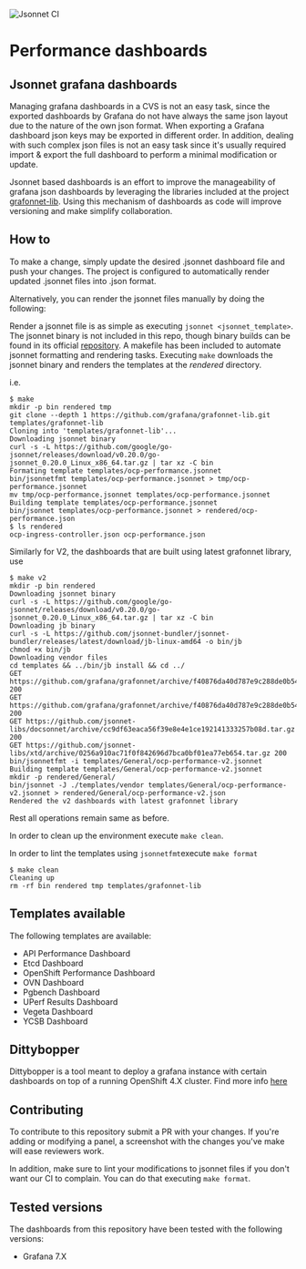 ![Jsonnet CI](https://github.com/cloud-bulldozer/performance-dashboards/workflows/Jsonnet%20CI/badge.svg?branch=master)
# Performance dashboards 

## Jsonnet grafana dashboards

Managing grafana dashboards in a CVS is not an easy task, since the exported dashboards by Grafana do not have always the same json layout due to the nature of the own json format. 
When exporting a Grafana dashboard json keys may be exported in different order. In addition, dealing with such complex json files is not an easy task since it's usually required import & export the full dashboard to perform a minimal modification or update.

Jsonnet based dashboards is an effort to improve the manageability of grafana json dashboards by leveraging the libraries included at the project [grafonnet-lib](https://github.com/grafana/grafonnet-lib). Using this mechanism of dashboards as code will improve versioning and make simplify collaboration.

## How to

To make a change, simply update the desired .jsonnet dashboard file and push your changes. The project is configured to automatically render updated .jsonnet files into .json format.

Alternatively, you can render the jsonnet files manually by doing the following: 

Render a jsonnet file is as simple as executing `jsonnet <jsonnet_template>`. The jsonnet binary is not included in this repo, though binary builds can be found in its official [repository](https://github.com/google/jsonnet/releases).
A makefile has been included to automate jsonnet formatting and rendering tasks. Executing `make` downloads the jsonnet binary and renders the templates at the *rendered* directory.

i.e.

```
$ make
mkdir -p bin rendered tmp
git clone --depth 1 https://github.com/grafana/grafonnet-lib.git templates/grafonnet-lib
Cloning into 'templates/grafonnet-lib'...
Downloading jsonnet binary
curl -s -L https://github.com/google/go-jsonnet/releases/download/v0.20.0/go-jsonnet_0.20.0_Linux_x86_64.tar.gz | tar xz -C bin
Formating template templates/ocp-performance.jsonnet
bin/jsonnetfmt templates/ocp-performance.jsonnet > tmp/ocp-performance.jsonnet
mv tmp/ocp-performance.jsonnet templates/ocp-performance.jsonnet
Building template templates/ocp-performance.jsonnet
bin/jsonnet templates/ocp-performance.jsonnet > rendered/ocp-performance.json
$ ls rendered
ocp-ingress-controller.json ocp-performance.json
```
Similarly for V2, the dashboards that are built using latest grafonnet library, use 
```
$ make v2
mkdir -p bin rendered
Downloading jsonnet binary
curl -s -L https://github.com/google/go-jsonnet/releases/download/v0.20.0/go-jsonnet_0.20.0_Linux_x86_64.tar.gz | tar xz -C bin
Downloading jb binary
curl -s -L https://github.com/jsonnet-bundler/jsonnet-bundler/releases/latest/download/jb-linux-amd64 -o bin/jb
chmod +x bin/jb
Downloading vendor files
cd templates && ../bin/jb install && cd ../
GET https://github.com/grafana/grafonnet/archive/f40876da40d787e9c288de0b547ac85597c781d9.tar.gz 200
GET https://github.com/grafana/grafonnet/archive/f40876da40d787e9c288de0b547ac85597c781d9.tar.gz 200
GET https://github.com/jsonnet-libs/docsonnet/archive/cc9df63eaca56f39e8e4e1ce192141333257b08d.tar.gz 200
GET https://github.com/jsonnet-libs/xtd/archive/0256a910ac71f0f842696d7bca0bf01ea77eb654.tar.gz 200
bin/jsonnetfmt -i templates/General/ocp-performance-v2.jsonnet
Building template templates/General/ocp-performance-v2.jsonnet
mkdir -p rendered/General/
bin/jsonnet -J ./templates/vendor templates/General/ocp-performance-v2.jsonnet > rendered/General/ocp-performance-v2.json
Rendered the v2 dashboards with latest grafonnet library
```
Rest all operations remain same as before.

In order to clean up the environment execute `make clean`.

In order to lint the templates using `jsonnetfmt`execute `make format`

```
$ make clean
Cleaning up
rm -rf bin rendered tmp templates/grafonnet-lib
```

## Templates available

The following templates are available:

- API Performance Dashboard
- Etcd Dashboard
- OpenShift Performance Dashboard
- OVN Dashboard
- Pgbench Dashboard
- UPerf Results Dashboard
- Vegeta Dashboard
- YCSB Dashboard

## Dittybopper

Dittybopper is a tool meant to deploy a grafana instance with certain dashboards on top of a running OpenShift 4.X cluster. Find more info [here](./dittybopper/README.md)

## Contributing

To contribute to this repository submit a PR with your changes. If you're adding or modifying a panel, a screenshot with the changes you've make will ease
reviewers work.

In addition, make sure to lint your modifications to jsonnet files if you don't want our CI to complain. You can do that executing `make format`.

## Tested versions

The dashboards from this repository have been tested with the following versions:

- Grafana 7.X